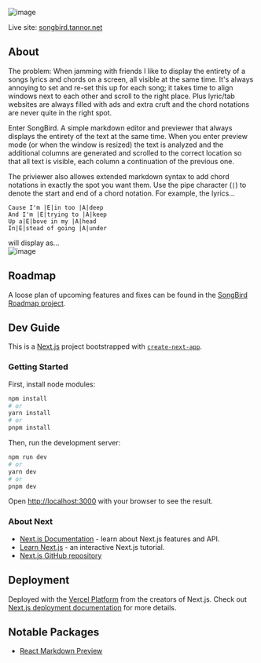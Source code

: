 ![image](https://github.com/breizeway/songbird/assets/70126993/676cad89-6ef2-4c74-85b7-8e96e0d31088)

Live site: [songbird.tannor.net](https://songbird.tannor.net)

## About

The problem: When jamming with friends I like to display the entirety of a songs lyrics and chords on a screen, all visible at the same time. It's always annoying to set and re-set this up for each song; it takes time to align windows next to each other and scroll to the right place. Plus lyric/tab websites are always filled with ads and extra cruft and the chord notations are never quite in the right spot.

Enter SongBird. A simple markdown editor and previewer that always displays the entirety of the text at the same time. When you enter preview mode (or when the window is resized) the text is analyzed and the additional columns are generated and scrolled to the correct location so that all text is visible, each column a continuation of the previous one.

The priviewer also allowes extended markdown syntax to add chord notations in exactly the spot you want them. Use the pipe character (`|`) to denote the start and end of a chord notation. For example, the lyrics...

```
Cause I'm |E|in too |A|deep
And I'm |E|trying to |A|keep
Up a|E|bove in my |A|head
In|E|stead of going |A|under
```

will display as...
<br/>
![image](https://github.com/breizeway/songbird/assets/70126993/4d05b7ef-f6e6-4a7b-98af-1f0ef55d7d7b)

## Roadmap

A loose plan of upcoming features and fixes can be found in the [SongBird Roadmap project](https://github.com/users/breizeway/projects/1/views/1).

## Dev Guide

This is a [Next.js](https://nextjs.org/) project bootstrapped with [`create-next-app`](https://github.com/vercel/next.js/tree/canary/packages/create-next-app).

### Getting Started

First, install node modules:
```zsh
npm install
# or
yarn install
# or
pnpm install
```

Then, run the development server:

```zsh
npm run dev
# or
yarn dev
# or
pnpm dev
```

Open [http://localhost:3000](http://localhost:3000) with your browser to see the result.

### About Next

- [Next.js Documentation](https://nextjs.org/docs) - learn about Next.js features and API.
- [Learn Next.js](https://nextjs.org/learn) - an interactive Next.js tutorial.
- [Next.js GitHub repository](https://github.com/vercel/next.js/)

## Deployment

Deployed with the [Vercel Platform](https://vercel.com/new?utm_medium=default-template&filter=next.js&utm_source=create-next-app&utm_campaign=create-next-app-readme) from the creators of Next.js. Check out [Next.js deployment documentation](https://nextjs.org/docs/deployment) for more details.

## Notable Packages

- [React Markdown Preview](https://www.npmjs.com/package/@uiw/react-markdown-preview)
